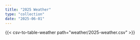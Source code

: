 ```yaml
---
title: "2025 Weather"
type: "collection"
date: "2025-06-01"
---
```


{{< csv-to-table-weather path="weather/2025-weather.csv" >}}
